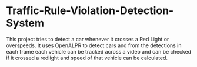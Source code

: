 # Traffic-Rule-Violation-Detection-System

This project tries to detect a car whenever it crosses a Red Light or overspeeds. It uses OpenALPR to detect cars and from the detections in each frame each vehicle can be tracked across a video and can be checked if it crossed a redlight and speed of that vehicle can be calculated.
